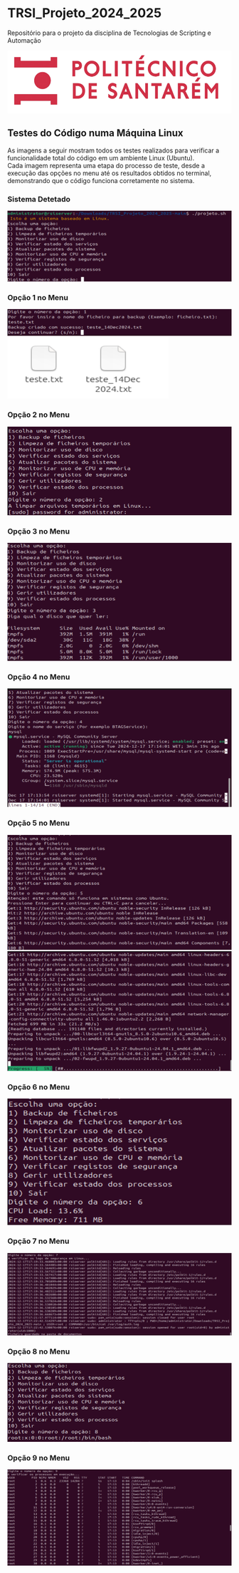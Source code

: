 # TRSI_Projeto_2024_2025
Repositório para o projeto da disciplina de Tecnologias de Scripting e Automação

![alt text](Imagens-PNGs/image-removebg-preview.png)

## Testes do Código numa Máquina Linux

As imagens a seguir mostram todos os testes realizados para verificar a funcionalidade total do código em um ambiente Linux (Ubuntu). <br /> 
Cada imagem representa uma etapa do processo de teste, desde a execução das opções no menu até os resultados obtidos no terminal, demonstrando que o código funciona corretamente no sistema.

### Sistema Detetado
![alt text](Imagens-PNGs/Sistemalinuxdetetado.png)

### Opção 1 no Menu
![alt text](Imagens-PNGs/menuopcao1.png)
![alt text](Imagens-PNGs/opcao1resultado.png)

### Opção 2 no Menu
![alt text](Imagens-PNGs\menuopcao2.png)

### Opção 3 no Menu
![alt text](Imagens-PNGs\menuopcao3.png)

### Opção 4 no Menu
![alt text](Imagens-PNGs\menuopcao4.png)

### Opção 5 no Menu
![alt text](Imagens-PNGs\menuopcao5parte1.png)
![alt text](Imagens-PNGs\menuopcao5parte2.png)
### Opção 6 no Menu
![alt text](Imagens-PNGs\menuopcao6.png)

### Opção 7 no Menu
![alt text](Imagens-PNGs\menuopcao7.png)

### Opção 8 no Menu
![alt text](Imagens-PNGs\menuopcao8.png)

### Opção 9 no Menu
![alt text](Imagens-PNGs\menuopcao9.png)